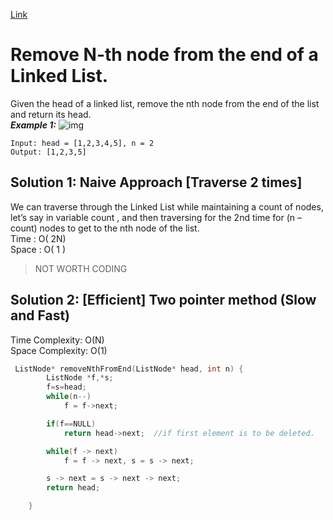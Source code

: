 [Link](https://leetcode.com/problems/remove-nth-node-from-end-of-list/)
# Remove N-th node from the end of a Linked List.
Given the head of a linked list, remove the nth node from the end of the list and return its head.<br>
***Example 1:***
![img](https://assets.leetcode.com/uploads/2020/10/03/remove_ex1.jpg)
```
Input: head = [1,2,3,4,5], n = 2
Output: [1,2,3,5]
```
## Solution 1: Naive Approach [Traverse 2 times]
We can traverse through the Linked List while maintaining a count of nodes, let’s say in variable count , and then traversing for the 2nd time for (n – count) nodes to get to the nth node of the list.<br>
Time : O( 2N)<br>
Space : O( 1 )
>NOT WORTH CODING

## Solution 2: [Efficient] Two pointer method (Slow and Fast)
Time Complexity: O(N)<br>
Space Complexity: O(1) 
```cpp
 ListNode* removeNthFromEnd(ListNode* head, int n) {
        ListNode *f,*s;
        f=s=head;
        while(n--) 
            f = f->next; 

        if(f==NULL)
            return head->next;  //if first element is to be deleted.

        while(f -> next)                  
            f = f -> next, s = s -> next;  

        s -> next = s -> next -> next; 
        return head;

    }
```